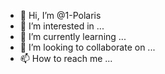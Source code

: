 - 👋 Hi, I’m @1-Polaris
- 👀 I’m interested in ...
- 🌱 I’m currently learning ...
- 💞️ I’m looking to collaborate on ...
- 📫 How to reach me ...

<!---
1-Polaris/1-Polaris is a ✨ special ✨ repository because its `README.md` (this file) appears on your GitHub profile.
You can click the Preview link to take a look at your changes.
--->
